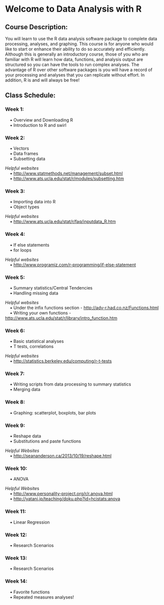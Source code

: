 
# Welcome to Data Analysis with R

## Course Description: 
You will learn to use the R data analysis software package to complete data processing, analyses, and graphing. This course is for anyone who would like to start or enhance their ability to do so accurately and efficiently. Although this is generally an introductory course, those of you who are familiar with R will learn how data, functions, and analysis output are structured so you can have the tools to run complex analyses. The advantage of R over other software packages is you will have a record of your processing and analyses that you can replicate without effort. In addition, R is and will always be free!

## Class Schedule:

### Week 1:<br/>
&nbsp;&nbsp;&nbsp;&nbsp;• Overview and Downloading R<br/>
&nbsp;&nbsp;&nbsp;&nbsp;• Introduction to R and swirl<br/>

### Week 2:<br/>
&nbsp;&nbsp;&nbsp;&nbsp;•	Vectors<br/>
&nbsp;&nbsp;&nbsp;&nbsp;•	Data frames<br/>
&nbsp;&nbsp;&nbsp;&nbsp;•	Subsetting data<br/> 

*Helpful websites*<br/>
&nbsp;&nbsp;&nbsp;&nbsp;•	http://www.statmethods.net/management/subset.html <br/>
&nbsp;&nbsp;&nbsp;&nbsp;•	http://www.ats.ucla.edu/stat/r/modules/subsetting.htm <br/>

### Week 3:<br/>
&nbsp;&nbsp;&nbsp;&nbsp;•	Importing data into R<br/>
&nbsp;&nbsp;&nbsp;&nbsp;•	Object types<br/>

*Helpful websites*<br/>
&nbsp;&nbsp;&nbsp;&nbsp;•	http://www.ats.ucla.edu/stat/r/faq/inputdata_R.htm<br/>

### Week 4:<br/>
&nbsp;&nbsp;&nbsp;&nbsp;•	If else statements<br/>
&nbsp;&nbsp;&nbsp;&nbsp;•	for loops<br/>

*Helpful websites*<br/>
&nbsp;&nbsp;&nbsp;&nbsp;•	http://www.programiz.com/r-programming/if-else-statement<br/> 

### Week 5:<br/> 
&nbsp;&nbsp;&nbsp;&nbsp;•	Summary statistics/Central Tendencies<br/>
&nbsp;&nbsp;&nbsp;&nbsp;•	Handling missing data<br/>

*Helpful websites*<br/>
&nbsp;&nbsp;&nbsp;&nbsp;•	Under the infix functions section - http://adv-r.had.co.nz/Functions.html<br/>
&nbsp;&nbsp;&nbsp;&nbsp;•	Writing your own functions - http://www.ats.ucla.edu/stat/r/library/intro_function.htm <br/>

### Week 6:<br/>
&nbsp;&nbsp;&nbsp;&nbsp;•	Basic statistical analyses<br/>
&nbsp;&nbsp;&nbsp;&nbsp;•	T tests, correlations<br/>

*Helpful websites*<br/>
&nbsp;&nbsp;&nbsp;&nbsp;•	http://statistics.berkeley.edu/computing/r-t-tests <br/>

### Week 7:<br/>
&nbsp;&nbsp;&nbsp;&nbsp;•	Writing scripts from data processing to summary statistics<br/>
&nbsp;&nbsp;&nbsp;&nbsp;•	Merging data<br/>

### Week 8:<br/>
&nbsp;&nbsp;&nbsp;&nbsp;•	Graphing: scatterplot, boxplots, bar plots<br/>

### Week 9:<br/>
&nbsp;&nbsp;&nbsp;&nbsp;•	Reshape data<br/>
&nbsp;&nbsp;&nbsp;&nbsp;•	Substitutions and paste functions<br/>

*Helpful Websites*<br/>
&nbsp;&nbsp;&nbsp;&nbsp;•	http://seananderson.ca/2013/10/19/reshape.html <br/>

### Week 10:<br/>
&nbsp;&nbsp;&nbsp;&nbsp;•	ANOVA<br/>

*Helpful Website*s<br/>
&nbsp;&nbsp;&nbsp;&nbsp;•	http://www.personality-project.org/r/r.anova.html <br/>
&nbsp;&nbsp;&nbsp;&nbsp;•	http://yatani.jp/teaching/doku.php?id=hcistats:anova <br/>

### Week 11:<br/>
&nbsp;&nbsp;&nbsp;&nbsp;•	Linear Regression<br/>

### Week 12:<br/>
&nbsp;&nbsp;&nbsp;&nbsp;•	Research Scenarios<br/>

### Week 13:<br/>
&nbsp;&nbsp;&nbsp;&nbsp;•	Research Scenarios<br/>

### Week 14:<br/>
&nbsp;&nbsp;&nbsp;&nbsp;•	Favorite functions<br/>
&nbsp;&nbsp;&nbsp;&nbsp;•	Repeated measures analyses!<br/>
